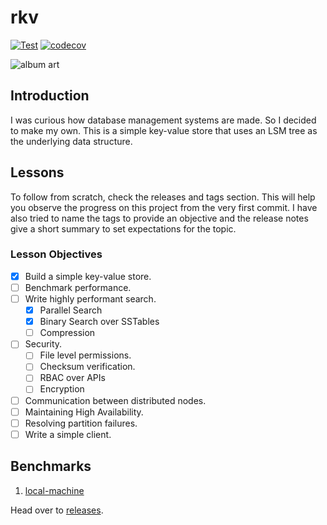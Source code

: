 # rkv

[![Test](https://github.com/ltbringer/rkv/actions/workflows/test.yml/badge.svg)](https://github.com/ltbringer/rkv/actions/workflows/test.yml)
[![codecov](https://codecov.io/gh/ltbringer/rkv/branch/main/graph/badge.svg?token=KMV5N5WM3G)](https://codecov.io/gh/ltbringer/rkv)

![album art](https://codecov.io/gh/ltbringer/rkv/branch/main/graphs/tree.svg?token=KMV5N5WM3G)

## Introduction

I was curious how database management systems are made. So I decided to make my own. This is a simple key-value store that uses an LSM tree as the underlying data structure.

## Lessons

To follow from scratch, check the releases and tags section. This will help you observe the progress on this project from the very first commit. I have also tried to name the tags to provide an objective and the release notes give a short summary to set expectations for the topic.

### Lesson Objectives 

- [x] Build a simple key-value store.
- [ ] Benchmark performance.
- [ ] Write highly performant search.
  - [x] Parallel Search
  - [x] Binary Search over SSTables
  - [ ] Compression
- [ ] Security.
  - [ ] File level permissions.
  - [ ] Checksum verification.
  - [ ] RBAC over APIs
  - [ ] Encryption
- [ ] Communication between distributed nodes.
- [ ] Maintaining High Availability.
- [ ] Resolving partition failures.
- [ ] Write a simple client.

## Benchmarks

1. [local-machine](https://htmlpreview.github.io/?https://github.com/ltbringer/rkv/blob/benchmarks/reports/store.get-for-1000000-keys-in-10-sstable(s)/report/index.html)

Head over to [releases](https://github.com/ltbringer/rkv/releases).